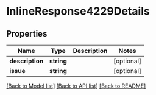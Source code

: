 # InlineResponse4229Details

## Properties
Name | Type | Description | Notes
------------ | ------------- | ------------- | -------------
**description** | **string** |  | [optional] 
**issue** | **string** |  | [optional] 

[[Back to Model list]](../README.md#documentation-for-models) [[Back to API list]](../README.md#documentation-for-api-endpoints) [[Back to README]](../README.md)


